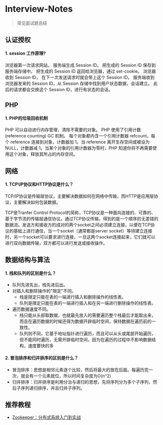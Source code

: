 # Interview-Notes
> 常见面试题总结

## 认证授权
#### 1. session 工作原理?
浏览器第一次请求网站， 服务端生成 Session ID。
把生成的 Session ID 保存到服务端存储中。
把生成的 Session ID 返回给浏览器，通过 set-cookie。
浏览器收到 Session ID， 在下一次发送请求时就会带上这个 Session ID。
服务端收到浏览器发来的 Session ID，从 Session 存储中找到用户状态数据，会话建立。
此后的请求都会交换这个 Session ID，进行有状态的会话。

## PHP
#### 1. PHP的垃圾回收机制
PHP 可以自动进行内存管理，清除不需要的对象。
PHP 使用了引用计数 (reference counting) GC 机制。
每个对象都内含一个引用计数器 refcount，每个 reference 连接到对象，计数器加 1。当 reference 离开生存空间或被设为 NULL，计数器减 1。当某个对象的引用计数器为零时，PHP 知道你将不再需要使用这个对象，释放其所占的内存空间。



## 网络
#### 1. TCP\IP协议和HTTP协议是什么？
TCP/IP协议是传输层协议，主要解决数据如何在网络中传输，而HTTP是应用层协议，主要解决如何包装数据。

TCP是Tranfer Control Protocol的简称，TCP协议是一种面向连接的、可靠的、基于字节流的传输层通信协议。通过TCP协议传输，得到的是一个顺序的无差错的数据流。发送方和接收方的成对的两个socket之间必须建立连接，以便在TCP协议的基础上进行通信，当一个socket（通常都是server socket）等待建立连接时，另一个socket可以要求进行连接，一旦这两个socket连接起来，它们就可以进行双向数据传输，双方都可以进行发送或接收操作。



## 数据结构与算法
#### 1. 栈和队列的区别是什么？
* 队列先进先出，栈先进后出。
* 对插入和删除操作的"限定"不同。
    - 栈是限定只能在表的一端进行插入和删除操作的线性表。
    - 队列是限定只能在表的一端进行插入和在另一端进行删除操作的线性表。
* 遍历数据速度不同。
    - 栈只能从头部取数据，也就最先放入的需要遍历整个栈最后才能取出来，而且在遍历数据的时候还得为数据开辟临时空间，保持数据在遍历前的一致性。
    - 队列则不同，它基于地址指针进行遍历，而且可以从头或尾部开始遍历，但不能同时遍历，无需开辟临时空间，因为在遍历的过程中不影响数据结构，速度要快的多

#### 2. 冒泡排序和归并排序的区别是什么？
* 冒泡排序：思想是相邻元素逐个比较，然后将最大的放在后面。每遍历完一次，就会有一个元素就位，所以时间复杂度为O(n^2)
* 归并排序：归并排序是利用分治与递归的思想，先将序列分为多个子序列，然后子序列递归排序，并且归并子序列。

## 推荐教程
* [Zookeeper：分布式系统入门到实战](https://www.youtube.com/watch?v=BhosKsE8up8&list=RDCMUCrTVwxlwmn2CJINfuaiLB1Q&start_radio=1&t=213)
